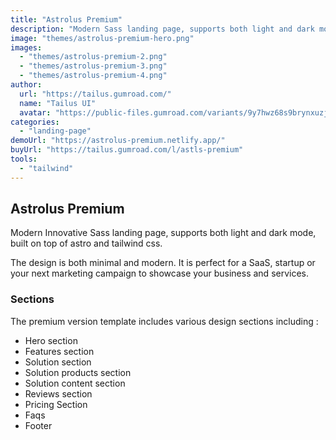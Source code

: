 ```yaml
---
title: "Astrolus Premium"
description: "Modern Sass landing page, supports both light and dark mode, built with TailwindCSS."
image: "themes/astrolus-premium-hero.png"
images:
  - "themes/astrolus-premium-2.png"
  - "themes/astrolus-premium-3.png"
  - "themes/astrolus-premium-4.png"
author:
  url: "https://tailus.gumroad.com/"
  name: "Tailus UI"
  avatar: "https://public-files.gumroad.com/variants/9y7hwz68s9brynxuzj44q0zatmk3/4ec519eb32080d4ff1ef08cba157dc2ac7dab092fa26aeca54e8e2b8f31f9a63"
categories:
  - "landing-page"
demoUrl: "https://astrolus-premium.netlify.app/"
buyUrl: "https://tailus.gumroad.com/l/astls-premium"
tools:
  - "tailwind"
---
```


<h2><strong>Astrolus Premium</strong></h2><p>Modern Innovative Sass landing page, supports both light and dark mode, built on top of astro and tailwind css.</p><p>The design is both minimal and modern. It is perfect for a SaaS, startup or your next marketing campaign to showcase your business and services.</p><h3>Sections</h3><p>The premium version template includes various design sections including :</p><ul><li>Hero section</li><li>Features section</li><li>Solution section</li><li>Solution products section</li><li>Solution content section</li><li>Reviews section</li><li>Pricing Section</li><li>Faqs</li><li>Footer</li></ul><p><br></p>
